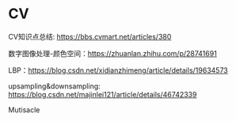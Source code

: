 # CV

CV知识点总结: https://bbs.cvmart.net/articles/380

数字图像处理-颜色空间：https://zhuanlan.zhihu.com/p/28741691

LBP：https://blog.csdn.net/xidianzhimeng/article/details/19634573

upsampling&downsampling: https://blog.csdn.net/majinlei121/article/details/46742339

Mutisacle

